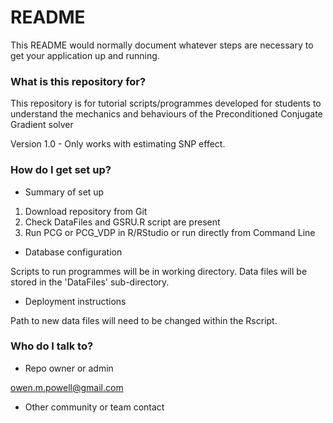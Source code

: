 # README #

This README would normally document whatever steps are necessary to get your application up and running.

### What is this repository for? ###

This repository is for tutorial scripts/programmes developed for students to understand the mechanics and behaviours of the Preconditioned Conjugate Gradient solver 

Version 1.0 - Only works with estimating SNP effect. 
### How do I get set up? ###

* Summary of set up

1. Download repository from Git
2. Check DataFiles and GSRU.R script are present
3. Run PCG or PCG_VDP in R/RStudio or run directly from Command Line

* Database configuration

Scripts to run programmes will be in working directory.
Data files will be stored in the 'DataFiles' sub-directory.
	
* Deployment instructions

Path to new data files will need to be changed within the Rscript.
	

### Who do I talk to? ###

* Repo owner or admin

owen.m.powell@gmail.com
	
* Other community or team contact
